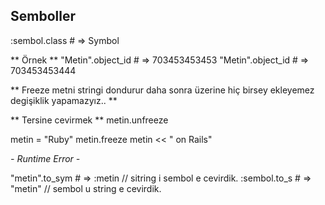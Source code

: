 ## Semboller ##

:sembol.class # => Symbol

** Örnek **
"Metin".object_id    # => 703453453453
"Metin".object_id    # => 703453453444


** Freeze  metni stringi dondurur daha sonra üzerine hiç birsey ekleyemez degişiklik yapamazyız.. **

** Tersine cevirmek **
metin.unfreeze

metin = "Ruby"
metin.freeze
metin << " on Rails"

*- Runtime Error -*


"metin".to_sym  # => :metin      // sitring i sembol e cevirdik.
:sembol.to_s  # => "metin"     // sembol u string e cevirdik.
